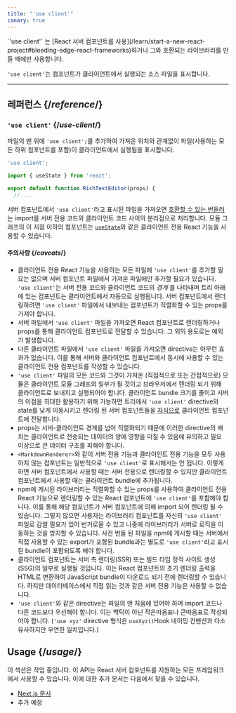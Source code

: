 ```yaml
---
title: "'use client'"
canary: true
---
```


<Canary>
`'use client'` 는 [React 서버 컴포넌트를 사용](/learn/start-a-new-react-project#bleeding-edge-react-frameworks)하거나 그와 호환되는 라이브러리를 만들 때에만 사용합니다.
</Canary>


<Intro>

`'use client'`는 컴포넌트가 클라이언트에서 실행되는 소스 파일을 표시합니다.

</Intro>

<InlineToc />

---

## 레퍼런스 {/*reference*/}

### `'use client'` {/*use-client*/}

파일의 맨 위에 `'use client';`를 추가하여 가져온 위치와 관계없이 파일(사용하는 모든 하위 컴포넌트를 포함)이 클라이언트에서 실행됨을 표시합니다. 

```js
'use client';

import { useState } from 'react';

export default function RichTextEditor(props) {
  // ...
```

서버 컴포넌트에서 `'use client'`라고 표시된 파일을 가져오면 [호환할 수 있는 번들러](/learn/start-a-new-react-project#bleeding-edge-react-frameworks)는 import를 서버 전용 코드와 클라이언트 코드 사이의 분리점으로 처리합니다. 모듈 그래프의 이 지점 이하의 컴포넌트는 [`useState`](/reference/react/useState)와 같은 클라이언트 전용 React 기능을 사용할 수 있습니다.

#### 주의사항 {/*caveats*/}

* 클라이언트 전용 React 기능을 사용하는 모든 파일에 `'use client'`를 추가할 필요는 없으며 서버 컴포넌트 파일에서 가져온 파일에만 추가할 필요가 있습니다. `'use client'`는 서버 전용 코드와 클라이언트 코드의 _경계_ 를 나타내며 트리 아래에 있는 컴포넌트는 클라이언트에서 자동으로 실행됩니다. 서버 컴포넌트에서 렌더링하려면 `'use client'` 파일에서 내보내는 컴포넌트가 직렬화할 수 있는 props를 가져야 합니다.
* 서버 파일에서 `'use client'` 파일을 가져오면 React 컴포넌트로 렌더링하거나 props를 통해 클라이언트 컴포넌트로 전달할 수 있습니다. 그 외의 용도로는 예외가 발생합니다.
* 다른 클라이언트 파일에서 `'use client'` 파일을 가져오면 directive는 아무런 효과가 없습니다. 이를 통해 서버와 클라이언트 컴포넌트에서 동시에 사용할 수 있는 클라이언트 전용 컴포넌트를 작성할 수 있습니다.
* `'use client'` 파일의 모든 코드와 그것이 가져온 (직접적으로 또는 간접적으로) 모듈은 클라이언트 모듈 그래프의 일부가 될 것이고 브라우저에서 렌더링 되기 위해 클라이언트로 보내지고 실행되어야 합니다. 클라이언트 bundle 크기를 줄이고 서버의 이점을 최대한 활용하기 위해 가능하면 트리에서 `'use client'` directive와 state를 낮게 이동시키고 렌더링 된 서버 컴포넌트들을 [자식으로](/learn/passing-props-to-a-component#passing-jsx-as-children) 클라이언트 컴포넌트에 전달합니다.
* props는 서버-클라이언트 경계를 넘어 직렬화되기 때문에 이러한 directive의 배치는 클라이언트로 전송되는 데이터의 양에 영향을 미칠 수 있음에 유의하고 필요 이상으로 큰 데이터 구조를 피해야 합니다.
* `<MarkdownRenderer>`와 같이 서버 전용 기능과 클라이언트 전용 기능을 모두 사용하지 않는 컴포넌트는 일반적으로 `'use client'`로 표시해서는 안 됩니다. 이렇게 하면 서버 컴포넌트에서 사용할 때는 서버 전용으로 렌더링할 수 있지만 클라이언트 컴포넌트에서 사용할 때는 클라이언트 bundle에 추가됩니다.
* npm에 게시된 라이브러리는 직렬화할 수 있는 props를 사용하여 클라이언트 전용 React 기능으로 렌더링할 수 있는 React 컴포넌트에 `'use client'`를 포함해야 합니다. 이를 통해 해당 컴포넌트가 서버 컴포넌트에 의해 import 되어 렌더링 될 수 있습니다. 그렇지 않으면 사용자는 라이브러리 컴포넌트를 자신의 `'use client'` 파일로 감쌀 필요가 있어 번거로울 수 있고 나중에 라이브러리가 서버로 로직을 이동하는 것을 방지할 수 있습니다. 사전 번들 된 파일을 npm에 게시할 때는 서버에서 직접 사용할 수 있는 export가 포함된 bundle과는 별도로 `'use client'`라고 표시된 bundle이 포함되도록 해야 합니다.
* 클라이언트 컴포넌트는 서버 측 렌더링(SSR) 또는 빌드 타임 정적 사이트 생성(SSG)의 일부로 실행될 것입니다. 이는 React 컴포넌트의 초기 렌더링 출력을 HTML로 변환하여 JavaScript bundle이 다운로드 되기 전에 렌더링할 수 있습니다. 하지만 데이터베이스에서 직접 읽는 것과 같은 서버 전용 기능은 사용할 수 없습니다.
* `'use client'`와 같은 directive는 파일의 맨 처음에 있어야 하며 import 코드나 다른 코드보다 우선해야 합니다. 이는 백틱이 아닌 작은따옴표나 큰따옴표로 작성되어야 합니다. (`'use xyz'` directive 형식은 `useXyz()`Hook 네이밍 컨벤션과 다소 유사하지만 우연한 일치입니다.)


## Usage {/*usage*/}

<Wip>
이 섹션은 작업 중입니다.
이 API는 React 서버 컴포넌트를 지원하는 모든 프레임워크에서 사용할 수 있습니다. 이에 대한 추가 문서는 다음에서 찾을 수 있습니다.

* [Next.js 문서](https://nextjs.org/docs/getting-started/react-essentials)
* 추가 예정
</Wip>